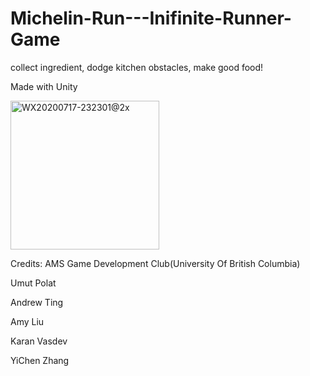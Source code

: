 # Michelin-Run---Inifinite-Runner-Game

collect ingredient, dodge kitchen obstacles, make good food!

Made with Unity

<img width="238" alt="WX20200717-232301@2x" src="https://user-images.githubusercontent.com/43429329/87846628-0dbec380-c886-11ea-8b32-93bc0891b8d5.png">

Credits:
AMS Game Development Club(University Of British Columbia)

Umut Polat

Andrew Ting

Amy Liu

Karan Vasdev

YiChen Zhang

